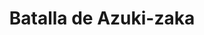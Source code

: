 ﻿---
title: "Batalla de Azuki-zaka"
permalink: periodes_535.html
layout: periode
dataInici: 1542
sidebar: periodes
pares:
  - 162:
    title: "Sengoku jidai"
    dataInici: "(1467)"
    dataFi: "(1603)"

fills:
jocsPrincipals:
jocsEscenaris:
jocsEpoca:
  - title: "Samurai Battles"
    bggId: 122913
    escenari: "First Battle of Azuki-zaka 1542"

jocsEpocaEscenaris:
---

